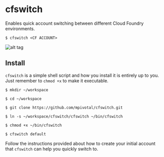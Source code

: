 # cfswitch
Enables quick account switching between different Cloud Foundry environments.

```$ cfswitch <CF ACCOUNT>```

![alt tag](https://raw.githubusercontent.com/mpivotal/cfswitch/master/using_cfswitch.gif)

## Install
```cfswitch``` is a simple shell script and how you install it is entirely up to you. Just remember to ```chmod +x``` to make it executable.

```$ mkdir ~/workspace```

```$ cd ~/workspace```

```$ git clone https://github.com/mpivotal/cfswitch.git```

```$ ln -s ~/workspace/cfswitch/cfswitch ~/bin/cfswitch```

```$ chmod +x ~/bin/cfswitch```

```$ cfswitch default```

Follow the instructions provided about how to create your initial account that ```cfswitch``` can help you quickly switch to.
